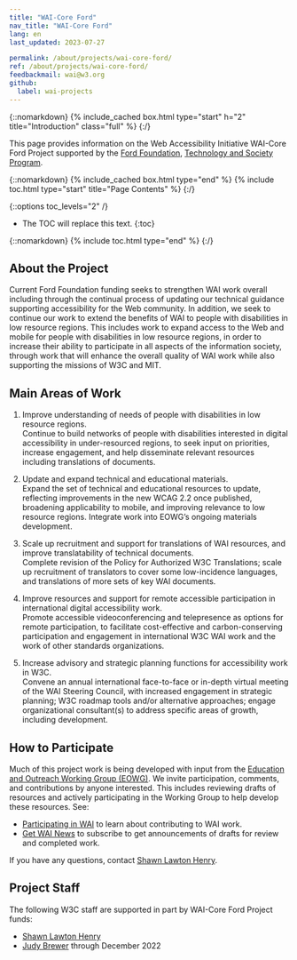 ```yaml
---
title: "WAI-Core Ford"
nav_title: "WAI-Core Ford"
lang: en 
last_updated: 2023-07-27

permalink: /about/projects/wai-core-ford/
ref: /about/projects/wai-core-ford/
feedbackmail: wai@w3.org
github:
  label: wai-projects
---
```


{::nomarkdown}
{% include_cached box.html type="start" h="2" title="Introduction" class="full" %}
{:/}

This page provides information on the Web Accessibility Initiative WAI-Core Ford Project supported by the [Ford Foundation](https://www.fordfoundation.org/), [Technology and Society Program](https://www.fordfoundation.org/work/challenging-inequality/technology-and-society/).

{::nomarkdown}
{% include_cached box.html type="end" %}
{% include toc.html type="start" title="Page Contents" %}
{:/}

{::options toc_levels="2" /}

-   The TOC will replace this text.
{:toc}


{::nomarkdown}
{% include toc.html type="end" %}
{:/}

## About the Project

Current Ford Foundation funding seeks to strengthen WAI work overall including through the continual process of updating our technical guidance supporting accessibility for the Web community. In addition, we seek to continue our work to extend the benefits of WAI to people with disabilities in low resource regions. This includes work to expand access to the Web and mobile for people with disabilities in low resource regions, in order to increase their ability to participate in all aspects of the information society, through work that will enhance the overall quality of WAI work while also supporting the missions of W3C and MIT.

## Main Areas of Work

1. Improve understanding of needs of people with disabilities in low resource regions.<br>
Continue to build networks of people with disabilities interested in digital accessibility in under-resourced regions, to seek input on priorities, increase engagement, and help disseminate relevant resources including translations of documents.

2. Update and expand technical and educational materials.<br>
Expand the set of technical and educational resources to update, reflecting improvements in the new WCAG 2.2 once published, broadening applicability to mobile, and improving relevance to low resource regions. Integrate work into EOWG’s ongoing materials development.

3. Scale up recruitment and support for translations of WAI resources, and improve translatability of technical documents.<br>
Complete revision of the Policy for Authorized W3C Translations; scale up recruitment of translators to cover some low-incidence languages, and translations of more sets of key WAI documents.

4. Improve resources and support for remote accessible participation in international digital accessibility work.<br>
Promote accessible videoconferencing and telepresence as options for remote participation, to facilitate cost-effective and carbon-conserving participation and engagement in international W3C WAI work and the work of other standards organizations.

5. Increase advisory and strategic planning functions for accessibility work in W3C.<br>
Convene an annual international face-to-face or in-depth virtual meeting of the WAI Steering Council, with increased engagement in strategic planning; W3C roadmap tools and/or alternative approaches; engage organizational consultant(s) to address specific areas of growth, including development.

## How to Participate

Much of this project work is being developed with input from the [Education and Outreach Working Group (EOWG)](http://www.w3.org/WAI/EO/). We invite participation, comments, and contributions by anyone interested. This includes reviewing drafts of resources and actively participating in the Working Group to help develop these resources. See:

* [Participating in WAI](https://www.w3.org/WAI/about/participating/) to learn about contributing to WAI work.
* [Get WAI News](https://www.w3.org/WAI/news/subscribe/) to subscribe to get announcements of drafts for review and completed work.

If you have any questions, contact [Shawn Lawton Henry](http://www.w3.org/People/shawn/).

## Project Staff

The following W3C staff are supported in part by WAI-Core Ford Project funds:

* [Shawn Lawton Henry](https://www.w3.org/People/Shawn/)
* [Judy Brewer](http://www.w3.org/People/Brewer/) through December 2022
